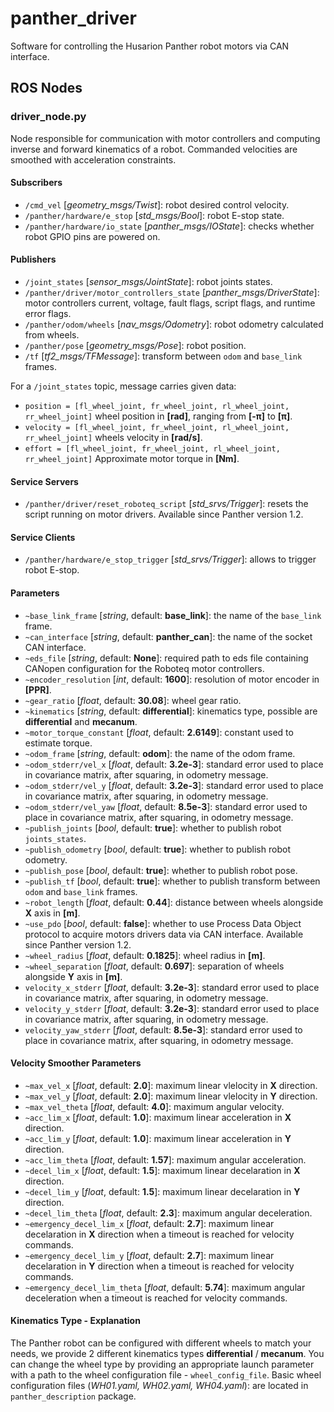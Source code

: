 # panther_driver

Software for controlling the Husarion Panther robot motors via CAN interface.

## ROS Nodes

### driver_node.py

Node responsible for communication with motor controllers and computing inverse and forward kinematics of a robot. Commanded velocities are smoothed with acceleration constraints.

#### Subscribers

- `/cmd_vel` [*geometry_msgs/Twist*]: robot desired control velocity.
- `/panther/hardware/e_stop` [*std_msgs/Bool*]: robot E-stop state.
- `/panther/hardware/io_state` [*panther_msgs/IOState*]: checks whether robot GPIO pins are powered on.

#### Publishers

- `/joint_states` [*sensor_msgs/JointState*]: robot joints states.
- `/panther/driver/motor_controllers_state` [*panther_msgs/DriverState*]: motor controllers current, voltage, fault flags, script flags, and runtime error flags.
- `/panther/odom/wheels` [*nav_msgs/Odometry*]: robot odometry calculated from wheels.
- `/panther/pose` [*geometry_msgs/Pose*]: robot position.
- `/tf` [*tf2_msgs/TFMessage*]: transform between `odom` and `base_link` frames.

For a `/joint_states` topic, message carries given data:
- `position = [fl_wheel_joint, fr_wheel_joint, rl_wheel_joint, rr_wheel_joint]` wheel position in **[rad]**, ranging from **[-&pi;]** to **[&pi;]**.
- `velocity = [fl_wheel_joint, fr_wheel_joint, rl_wheel_joint, rr_wheel_joint]` wheels velocity in **[rad/s]**.
- `effort = [fl_wheel_joint, fr_wheel_joint, rl_wheel_joint, rr_wheel_joint]` Approximate motor torque in **[Nm]**.

#### Service Servers

- `/panther/driver/reset_roboteq_script` [*std_srvs/Trigger*]: resets the script running on motor drivers. Available since Panther version 1.2.

#### Service Clients

- `/panther/hardware/e_stop_trigger` [*std_srvs/Trigger*]: allows to trigger robot E-stop.

#### Parameters

- `~base_link_frame` [*string*, default: **base_link**]: the name of the `base_link` frame.
- `~can_interface` [*string*, default: **panther_can**]: the name of the socket CAN interface.
- `~eds_file` [*string*, default: **None**]: required path to eds file containing CANopen configuration for the Roboteq motor controllers.
- `~encoder_resolution` [*int*, default: **1600**]: resolution of motor encoder in **[PPR]**.
- `~gear_ratio` [*float*, default: **30.08**]: wheel gear ratio.
- `~kinematics` [*string*, default: **differential**]: kinematics type, possible are **differential** and **mecanum**.
- `~motor_torque_constant` [*float*, default: **2.6149**]: constant used to estimate torque.
- `~odom_frame` [*string*, default: **odom**]: the name of the odom frame.
- `~odom_stderr/vel_x` [*float*, default: **3.2e-3**]: standard error used to place in covariance matrix, after squaring, in odometry message.
- `~odom_stderr/vel_y` [*float*, default: **3.2e-3**]: standard error used to place in covariance matrix, after squaring, in odometry message.
- `~odom_stderr/vel_yaw` [*float*, default: **8.5e-3**]: standard error used to place in covariance matrix, after squaring, in odometry message.
- `~publish_joints` [*bool*, default: **true**]: whether to publish robot `joints_states`.
- `~publish_odometry` [*bool*, default: **true**]: whether to publish robot odometry.
- `~publish_pose` [*bool*, default: **true**]: whether to publish robot pose.
- `~publish_tf` [*bool*, default: **true**]: whether to publish transform between `odom` and `base_link` frames.
- `~robot_length` [*float*, default: **0.44**]: distance between wheels alongside **X** axis in **[m]**.
- `~use_pdo` [*bool*, default: **false**]: whether to use Process Data Object protocol to acquire motors drivers data via CAN interface. Available since Panther version 1.2.
- `~wheel_radius` [*float*, default: **0.1825**]: wheel radius in **[m]**.
- `~wheel_separation` [*float*, default: **0.697**]: separation of wheels alongside **Y** axis in **[m]**.
- `velocity_x_stderr` [*float*, default: **3.2e-3**]: standard error used to place in covariance matrix, after squaring, in odometry message.
- `velocity_y_stderr` [*float*, default: **3.2e-3**]: standard error used to place in covariance matrix, after squaring, in odometry message.
- `velocity_yaw_stderr` [*float*, default: **8.5e-3**]: standard error used to place in covariance matrix, after squaring, in odometry message.

#### Velocity Smoother Parameters

- `~max_vel_x` [*float*, default: **2.0**]: maximum linear vlelocity in **X** direction. 
- `~max_vel_y` [*float*, default: **2.0**]: maximum linear vlelocity in **Y** direction.
- `~max_vel_theta` [*float*, default: **4.0**]: maximum angular velocity.
- `~acc_lim_x` [*float*, default: **1.0**]: maximum linear acceleration in **X** direction.
- `~acc_lim_y` [*float*, default: **1.0**]: maximum linear acceleration in **Y** direction.
- `~acc_lim_theta` [*float*, default: **1.57**]: maximum angular acceleration.
- `~decel_lim_x` [*float*, default: **1.5**]: maximum linear decelaration in **X** direction.
- `~decel_lim_y` [*float*, default: **1.5**]: maximum linear decelaration in **Y** direction.
- `~decel_lim_theta` [*float*, default: **2.3**]: maximum angular deceleration.
- `~emergency_decel_lim_x` [*float*, default: **2.7**]: maximum linear decelaration in **X** direction when a timeout is reached for velocity commands.
- `~emergency_decel_lim_y` [*float*, default: **2.7**]: maximum linear decelaration in **Y** direction when a timeout is reached for velocity commands.
- `~emergency_decel_lim_theta` [*float*, default: **5.74**]: maximum angular deceleration when a timeout is reached for velocity commands.

#### Kinematics Type - Explanation

The Panther robot can be configured with different wheels to match your needs, we provide 2 different kinematics types **differential** / **mecanum**. You can change the wheel type by providing an appropriate launch parameter with a path to the wheel configuration file - `wheel_config_file`. Basic wheel configuration files (*WH01.yaml, WH02.yaml, WH04.yaml*): are located in `panther_description` package.
